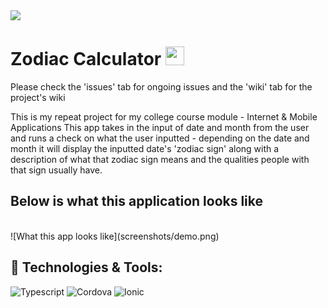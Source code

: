 <img src="https://komconsultants.com/wp-content/uploads/2015/04/ATU-Logo-wide.jpg" width="350px"/>
<br>

# Zodiac Calculator <img src="https://raw.githubusercontent.com/MartinHeinz/MartinHeinz/master/wave.gif" width="30px" height="30px" />

Please check the 'issues' tab for ongoing issues and the 'wiki' tab for the project's wiki

This is my repeat project for my college course module - Internet & Mobile Applications
This app takes in the input of date and month from the user and runs a check on what the user inputted - depending on the date and month it will display the inputted date's 'zodiac sign' along with a description of what that zodiac sign means and the qualities people with that sign usually have.

## Below is what this application looks like
<br>
![What this app looks like](screenshots/demo.png)
<br>

## 🔧 Technologies & Tools:

![Typescript](https://img.shields.io/badge/TypeScript-007ACC?style=for-the-badge&logo=typescript&logoColor=white)
![Cordova](https://img.shields.io/badge/Cordova-35434F?style=for-the-badge&logo=apache-cordova&logoColor=E8E8E8)
![Ionic](https://img.shields.io/badge/Ionic-3880FF?style=for-the-badge&logo=ionic&logoColor=white)
